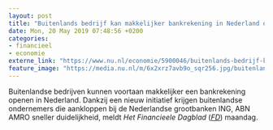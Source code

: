 ```yaml
---
layout: post
title: "Buitenlands bedrijf kan makkelijker bankrekening in Nederland openen"
date: Mon, 20 May 2019 07:48:56 +0200
categories: 
- financieel 
- economie 
externe_link: "https://www.nu.nl/economie/5900046/buitenlands-bedrijf-kan-makkelijker-bankrekening-in-nederland-openen.html"
feature_image: "https://media.nu.nl/m/6x2xrz7avb9o_sqr256.jpg/buitenlands-bedrijf-kan-makkelijker-bankrekening-in-nederland-openen.jpg"
---
```


Buitenlandse bedrijven kunnen voortaan makkelijker een bankrekening openen in Nederland. Dankzij een nieuw initiatief krijgen buitenlandse ondernemers die aankloppen bij de Nederlandse grootbanken ING, ABN AMRO sneller duidelijkheid, meldt <em>Het Financieele Dagblad</em> (<a href="https://fd.nl/ondernemen/1301728/buitenlandse-bedrijven-krijgen-makkelijker-bankrekening-in-nederland" target="_blank"><em>FD</em></a>) maandag.
